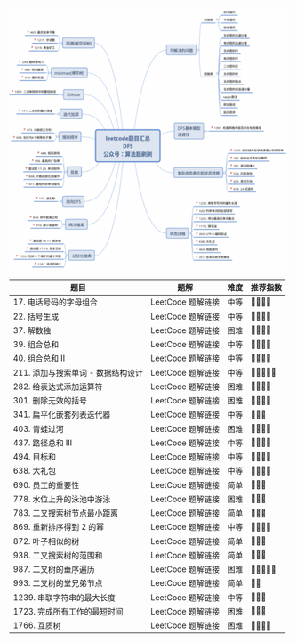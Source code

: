 

![20211031001047](https://raw.githubusercontent.com/corykingsf/hack-interview-handbook/main/image/20211031001047.png)


| 题目 | 题解 | 难度 | 推荐指数 |
| --- | --- | --- | --- |
| 17. 电话号码的字母组合 | LeetCode 题解链接 | 中等 | 🤩🤩🤩🤩 |
| 22. 括号生成 | LeetCode 题解链接 | 中等 | 🤩🤩🤩🤩 |
| 37. 解数独 | LeetCode 题解链接 | 困难 | 🤩🤩🤩🤩 |
| 39. 组合总和 | LeetCode 题解链接 | 中等 | 🤩🤩🤩🤩 |
| 40. 组合总和 II | LeetCode 题解链接 | 中等 | 🤩🤩🤩🤩 |
| 211. 添加与搜索单词 - 数据结构设计 | LeetCode 题解链接 | 中等 | 🤩🤩🤩🤩🤩 |
| 282. 给表达式添加运算符 | LeetCode 题解链接 | 困难 | 🤩🤩🤩🤩 |
| 301. 删除无效的括号 | LeetCode 题解链接 | 困难 | 🤩🤩🤩🤩 |
| 341. 扁平化嵌套列表迭代器 | LeetCode 题解链接 | 中等 | 🤩🤩🤩 |
| 403. 青蛙过河 | LeetCode 题解链接 | 困难 | 🤩🤩🤩🤩 |
| 437. 路径总和 III | LeetCode 题解链接 | 中等 | 🤩🤩🤩🤩 |
| 494. 目标和 | LeetCode 题解链接 | 中等 | 🤩🤩🤩🤩 |
| 638. 大礼包 | LeetCode 题解链接 | 中等 | 🤩🤩🤩🤩 |
| 690. 员工的重要性 | LeetCode 题解链接 | 简单 | 🤩🤩🤩 |
| 778. 水位上升的泳池中游泳 | LeetCode 题解链接 | 困难 | 🤩🤩🤩 |
| 783. 二叉搜索树节点最小距离 | LeetCode 题解链接 | 简单 | 🤩🤩🤩 |
| 869. 重新排序得到 2 的幂 | LeetCode 题解链接 | 中等 | 🤩🤩🤩🤩 |
| 872. 叶子相似的树 | LeetCode 题解链接 | 简单 | 🤩🤩🤩 |
| 938. 二叉搜索树的范围和 | LeetCode 题解链接 | 简单 | 🤩🤩🤩 |
| 987. 二叉树的垂序遍历 | LeetCode 题解链接 | 困难 | 🤩🤩🤩🤩🤩 |
| 993. 二叉树的堂兄弟节点 | LeetCode 题解链接 | 简单 | 🤩🤩 |
| 1239. 串联字符串的最大长度 | LeetCode 题解链接 | 中等 | 🤩🤩🤩 |
| 1723. 完成所有工作的最短时间 | LeetCode 题解链接 | 困难 | 🤩🤩🤩 |
| 1766. 互质树 | LeetCode 题解链接 | 困难 | 🤩🤩🤩🤩 |
